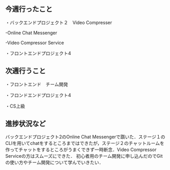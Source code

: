## 今週行ったこと
・バックエンドプロジェクト２　Video Compresser 

  -Online Chat Messenger
  
  -Video Compressor Service

・フロントエンドプロジェクト4

## 次週行うこと
・フロントエンド　チーム開発

・フロンドエンドプロジェクト4

・CS上級

## 進捗状況など
バックエンドプロジェクト2のOnline Chat Messengerで躓いた．ステージ１のCLIを用いてchatをするところまではできたが，ステージ２のチャットルームを作ってチャットをするところがうまくできず一時断念．Video Compressor Serviceの方はスムーズにできた．
初心者用のチーム開発に申し込んだのでGitの使い方やチーム開発について学んでいきたい．
